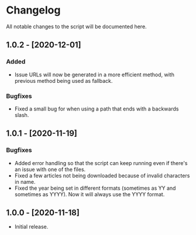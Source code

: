 # Changelog
All notable changes to the script will be documented here.

## 1.0.2 - [2020-12-01]
### Added
* Issue URLs will now be generated in a more efficient method, with previous method being used as fallback.

### Bugfixes
* Fixed a small bug for when using a path that ends with a backwards slash.

## 1.0.1 - [2020-11-19]
### Bugfixes
* Added error handling so that the script can keep running even if there's an issue with one of the files.
* Fixed a few articles not being downloaded because of invalid characters in name.
* Fixed the year being set in different formats (sometimes as YY and sometimes as YYYY). Now it will always use the YYYY format.

## 1.0.0 - [2020-11-18]
* Initial release.
